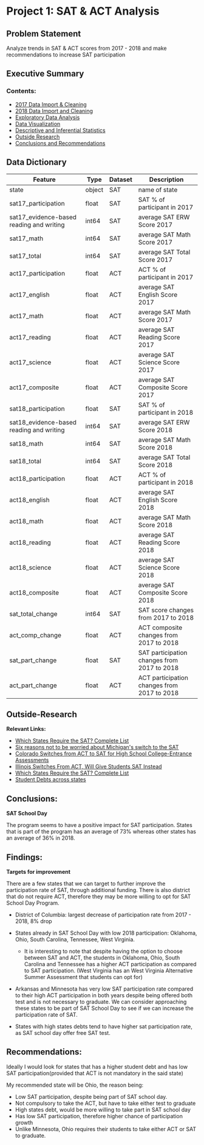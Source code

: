 # Project 1: SAT & ACT Analysis

## Problem Statement
Analyze trends in SAT & ACT scores from 2017 - 2018 and make recommendations to increase SAT participation

## Executive Summary

### Contents:
- [2017 Data Import & Cleaning](#Data-Import-and-Cleaning)
- [2018 Data Import and Cleaning](#2018-Data-Import-and-Cleaning)
- [Exploratory Data Analysis](#Exploratory-Data-Analysis)
- [Data Visualization](#Visualize-the-data)
- [Descriptive and Inferential Statistics](#Descriptive-and-Inferential-Statistics)
- [Outside Research](#Outside-Research)
- [Conclusions and Recommendations](#Conclusions-and-Recommendations)

## Data Dictionary
|Feature|Type|Dataset|Description|
|---|---|---|---|
|state|object|SAT|name of state|
|sat17_participation|float|SAT|SAT % of participant in 2017| 
|sat17_evidence-based reading and writing|int64|SAT|average SAT ERW Score 2017| 
|sat17_math|int64|SAT|average SAT Math Score 2017| 
|sat17_total|int64|SAT|average SAT Total Score 2017| 
|act17_participation|float|ACT|ACT % of participant in 2017| 
|act17_english|float|ACT|average SAT English Score 2017| 
|act17_math|float|ACT|average SAT Math Score 2017|
|act17_reading|float|ACT|average SAT Reading Score 2017|
|act17_science|float|ACT|average SAT Science Score 2017|
|act17_composite|float|ACT|average SAT Composite Score 2017|
|sat18_participation|float|SAT|SAT % of participant in 2018| 
|sat18_evidence-based reading and writing|int64|SAT|average SAT ERW Score 2018| 
|sat18_math|int64|SAT|average SAT Math Score 2018| 
|sat18_total|int64|SAT|average SAT Total Score 2018| 
|act18_participation|float|ACT|ACT % of participant in 2018| 
|act18_english|float|ACT|average SAT English Score 2018| 
|act18_math|float|ACT|average SAT Math Score 2018|
|act18_reading|float|ACT|average SAT Reading Score 2018|
|act18_science|float|ACT|average SAT Science Score 2018|
|act18_composite|float|ACT|average SAT Composite Score 2018|
|sat_total_change|int64|SAT|SAT score changes from 2017 to 2018|
|act_comp_change|float|ACT|ACT composite changes from 2017 to 2018|
|sat_part_change|float|SAT|SAT participation changes from 2017 to 2018|
|act_part_change|float|ACT|ACT participation changes from 2017 to 2018|

## Outside-Research

**Relevant Links:**

* [Which States Require the SAT? Complete List](https://blog.prepscholar.com/which-states-require-the-sat)
* [Six reasons not to be worried about Michigan's switch to the SAT](https://www.mlive.com/education/2015/07/worried_about_michigans_switch.html)
* [Colorado Switches from ACT to SAT for High School College-Entrance Assessments](https://www.coloradokids.org/colorado-switches-from-act-to-sat-for-high-school-college-entrance-assessments/)
* [Illinois Switches From ACT, Will Give Students SAT Instead](https://www.nbcchicago.com/news/local/illinois-switches-from-act-will-give-students-sat-instead-2/118432/)
* [Which States Require the SAT? Complete List](https://blog.prepscholar.com/which-states-require-the-sat)
* [Student Debts across states](https://www.forbes.com/sites/zackfriedman/2018/08/29/student-loans-by-state/#194df35c6d7d)


## Conclusions:

**SAT School Day**

The program seems to have a positive impact for SAT participation. States that is part of the program has an average of 73% whereas other states has an average of 36% in 2018.


## Findings:


**Targets for improvement**

There are a few states that we can target to further improve the participation rate of SAT, through additional funding. There is also district that do not require ACT, therefore they may be more willing to opt for SAT School Day Program. 
* District of Columbia: largest decrease of participation rate from 2017 - 2018, 8% drop


* States already in SAT School Day with low 2018 participation: Oklahoma, Ohio, South Carolina, Tennessee, West Virginia.

  * It is interesting to note that despite having the option to choose between SAT and ACT, the students in Oklahoma, Ohio, South Carolina and Tennessee has a higher ACT participation as compared to SAT participation. (West Virginia has an West Virginia Alternative Summer Assessment that students can opt for)


* Arkansas and Minnesota has very low SAT participation rate compared to their high ACT participation in both years despite being offered both test and is not necessary to graduate. We can consider approaching these states to be part of SAT School Day to see if we can increase the participation rate of SAT.

* States with high states debts tend to have higher sat participation rate, as SAT school day offer free SAT test.


## Recommendations:

Ideally I would look for states that has a higher student debt and has low SAT participation(provided that ACT is not mandatory in the said state)

My recommended state will be Ohio, the reason being:
* Low SAT participation, despite being part of SAT school day.
* Not compulsory to take the ACT, but have to take either test to graduate
* High states debt, would be more willing to take part in SAT school day
* Has low SAT participation, therefore higher chance of participation growth
* Unlike Minnesota, Ohio requires their students to take either ACT or SAT to graduate.

